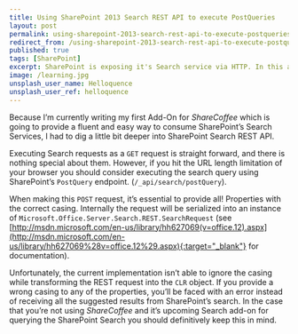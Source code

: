 ```yaml
---
title: Using SharePoint 2013 Search REST API to execute PostQueries
layout: post
permalink: using-sharepoint-2013-search-rest-api-to-execute-postqueries
redirect_from: /using-sharepoint-2013-search-rest-api-to-execute-postqueries-b2bf96d6bbb1
published: true
tags: [SharePoint]
excerpt: SharePoint is exposing it's Search service via HTTP. In this article I share some essential tips when using SharePoint's Search Service via HTTP.
image: /learning.jpg
unsplash_user_name: Helloquence
unsplash_user_ref: helloquence
---
```


Because I’m currently writing my first Add-On for *ShareCoffee* which is going to provide a fluent and easy way to consume SharePoint’s Search Services, I had to dig a little bit deeper into SharePoint Search REST API. 

Executing Search requests as a `GET` request is straight forward, and there is nothing special about them. However, if you hit the URL length limitation of your browser you should consider executing the search query using SharePoint’s `PostQuery` endpoint. (`/_api/search/postQuery`).

When making this `POST` request, it’s essential to provide all! Properties with the correct casing. Internally the request will be serialized into an instance of `Microsoft.Office.Server.Search.REST.SearchRequest` (see [http://msdn.microsoft.com/en-us/library/hh627069(v=office.12).aspx](http://msdn.microsoft.com/en-us/library/hh627069%28v=office.12%29.aspx){:target="_blank"} for documentation).

Unfortunately, the current implementation isn’t able to ignore the casing while transforming the REST request into the `CLR` object. If you provide a wrong casing to any of the properties, you’ll be faced with an error instead of receiving all the suggested results from SharePoint’s search. In the case that you’re not using *ShareCoffee* and it’s upcoming Search add-on for querying the SharePoint Search you should definitively keep this in mind.


